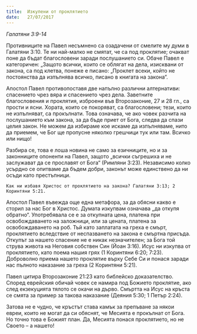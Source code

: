 ```yaml
---
title:  Изкупени от проклятието
date:   27/07/2017
---
```


_Галатяни 3:9-14_

Противниците на Павел несъмнено са озадачени от смелите му думи в Галатяни 3:10. Те ни най-малко не смятат, че са под проклятие; очакват поне да бъдат благословени заради послушанието си. Обаче Павел е категоричен: „Защото всички, които се облягат на дела, изисквани от закона, са под клетва, понеже е писано: „Проклет всеки, който не постоянства да изпълнява всичко, писано в книгата на закона“.

Апостол Павел противопоставя две напълно различни алтернативи: спасението чрез вяра и спасението чрез дела. Заветните благословения и проклятия, изброени във Второзаконие, 27 и 28 гл., са прости и ясни. Хората, които се покоряват, са благословени; тези, които не изпълняват, са прокълнати. Това означава, че ако човек разчита на послушанието към закона, за да бъде приет от Бога, следва да спази целия закон. Не можем да избираме кое искаме да изпълняваме, нито да приемем, че Бог ще пропусне няколко грешчици тук или там. Всичко или нищо!

Разбира се, това е лоша новина не само за езичниците, но и за законниците опоненти на Павел, защото „всички съгрешиха и не заслужават да се прославят от Бога“ (Римляни 3:23). Независимо колко усърдно се опитваме да бъдем добри, законът може единствено да ни осъди като престъпници.

`Как ни избавя Христос от проклятието на закона? Галатяни 3:13; 2 Коринтяни 5:21.`

Апостол Павел въвежда още една метафора, за да обясни какво е сторил за нас Бог в Христос. Думата изкупвам означава „да откупя обратно“. Употребявала се е за откупната цена, платена при освобождаването на заложници, или за цената, платена за освобождаването на роб. Тъй като заплатата на греха е смърт, проклятието вследствие от неспазването на закона е смъртна присъда. Откупът за нашето спасение не е никак незначителен; за Бога той струва живота на Неговия собствен Син (Йоан 3:16). Исус ни изкупва от проклятието, като поема нашия грях (1 Коринтяни 6:20; 7:23). Доброволно приема нашето проклятие върху Себе Си и понася заради нас пълното наказание за греха (2 Коринтяни 5:21).

Павел цитира Второзаконие 21:23 като библейско доказателство. Според еврейския обичай човек се намира под Божието проклятие, ако след екзекуцията тялото се окачи на дърво. Смъртта на Исус на кръста се смята за пример за такова наказание (Деяния 5:30; 1 Петър 2:24).

Затова не е чудно, че кръстът става камък за препъване за някои евреи, които не могат да си обяснят, че Месията е прокълнат от Бога. Но точно това е Божият план. Да, Месията понася проклятието, но не Своето – а нашето!